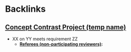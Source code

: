 
# Backlinks
## [Concept Contrast Project (temp name)](<Concept Contrast Project (temp name).md>)
- XX on YY meets requirement ZZ
    - **[Referees (non-participating reviewers)](<Referees (non-participating reviewers).md>):**

